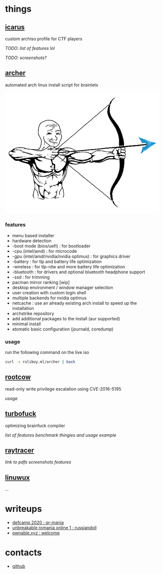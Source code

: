 # things

## [icarus](/projects/icarus/icarus.md)

custom archiso profile for CTF players

*TODO: list of features lol*

*TODO: screenshots?*


## [archer](/projects/archer/archer.md)

automated arch linux install script for brainlets

![archer](/projects/archer/archer.png)

### features

- menu based installer
- hardware detection
- -boot mode (bios/uefi) : for bootloader
- -cpu (intel/amd) : for microcode
- -gpu (intel/amd/nvidia/nvidia optimus) : for graphics driver
- -battery : for tlp and battery life optimization
- -wireless : for tlp-rdw and more battery life optimization
- -bluetooth : for drivers and optional bluetooth headphone support
- -ssd : for trimming
- pacman mirror ranking [wip]
- desktop environment / window manager selection
- user creation with custom login shell
- multiple backends for nvidia optimus
- netcache : use an already existing arch install to speed up the installation
- archstrike repository
- add additional packages to the install (aur supported)
- minimal install
- atomatic basic configuration (journald, coredump)

### usage

run the following command on the live iso
```bash
curl -s roliboy.ml/archer | bash
```

## [rootcow](/projects/rootcow/rootcow.md)

read-only write privilege escalation using CVE-2016-5195

*usage*

## [turbofuck](/projects/turbofuck/turbofuck.md)

optimizing brainfuck compiler

*list of features*
*benchmark thingies and usage example*


## [raytracer](/projects/raytracer/raytracer.md)

*link to pdfs*
*screenshots*
*features*

## [linuwux](/projects/linuwux/linuwux.md)

*...*

# writeups

- [defcamp 2020 : qr-mania](/writeups/defcamp2020-qr-mania/defcamp2020-qr-mania.md)
- [unbreakable romania online 1 : russiandoll](/writeups/unbreakableromaniaonline1-russiandoll/unbreakableromaniaonline1-russiandoll.md)
- [pwnable.xyz : welcome](/writeups/pwnablexyz-welcome/pwnablexyz-welcome.md)

# contacts

- [github](https://github.com/roliboy/)
